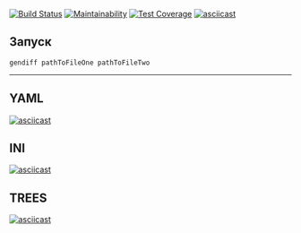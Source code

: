 [![Build Status](https://travis-ci.org/ebces/project-lvl2-s487.svg?branch=master)](https://travis-ci.org/ebces/project-lvl2-s487)
[![Maintainability](https://api.codeclimate.com/v1/badges/a7506082f102064c59ae/maintainability)](https://codeclimate.com/github/ebces/project-lvl2-s487/maintainability)
[![Test Coverage](https://api.codeclimate.com/v1/badges/a7506082f102064c59ae/test_coverage)](https://codeclimate.com/github/ebces/project-lvl2-s487/test_coverage)
[![asciicast](https://asciinema.org/a/MB9JxSlUYT4bfRL0J58jWAqBr.svg)](https://asciinema.org/a/MB9JxSlUYT4bfRL0J58jWAqBr)

## Запуск

    gendiff pathToFileOne pathToFileTwo
***

## YAML
[![asciicast](https://asciinema.org/a/a0SLawfwmjBCpEo3mzPGb1zrg.svg)](https://asciinema.org/a/a0SLawfwmjBCpEo3mzPGb1zrg)
## INI
[![asciicast](https://asciinema.org/a/LVhVY3l46MtjzrlhgY7TZ5ViD.svg)](https://asciinema.org/a/LVhVY3l46MtjzrlhgY7TZ5ViD)
## TREES
[![asciicast](https://asciinema.org/a/5dMSRN0s50ke1Amz2wMGeeKxk.svg)](https://asciinema.org/a/5dMSRN0s50ke1Amz2wMGeeKxk)

